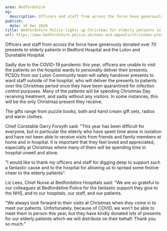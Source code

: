 ```yaml
area: Bedfordshire
og:
  description: Officers and staff from across the force have generously donated over 70 presents to elderly patients in Bedford Hospital and the Luton and Dunstable Hospital.
publish:
  date: 16 Dec 2020
title: Bedfordshire Police lights up Christmas for elderly patients in hospital
url: https://www.bedfordshire.police.uk/news-and-appeals/christmas-presents-elderly-dec20
```

Officers and staff from across the force have generously donated over 70 presents to elderly patients in Bedford Hospital and the Luton and Dunstable Hospital.

Sadly due to the COVID-19 pandemic this year, officers are unable to visit the patients on the hospital wards to personally deliver their presents. PCSOs from our Luton Community team will safely handover presents to ward staff outside of the hospital, who will deliver the presents to patients over the Christmas period once they have been quarantined for infection control purposes. Many of the patients will be spending Christmas Day receiving treatment, and sadly without any visitors. In some instances, this will be the only Christmas present they receive.

The gifts range from puzzle books, bath and hand cream gift sets, radios and warm clothes.

Chief Constable Garry Forsyth said: "This year has been difficult for everyone, but in particular the elderly who have spent time alone in isolation and have not been able to receive visits from friends and family members at home and in hospital. It is important that they feel loved and appreciated, especially at Christmas where many of them will be spending time in hospital unwell and alone.

"I would like to thank my officers and staff for digging deep to support such a fantastic cause and to the hospital for allowing us to spread some festive cheer to the elderly patients".

Liz Lees, Chief Nurse at Bedfordshire Hospitals said: "We are so grateful to our colleagues at Bedfordshire Police for the fantastic support they give to the NHS, and to our hospitals, our staff, and our patients.

"We always look forward to their visits at Christmas when they come in to meet our patients. Unfortunately, because of COVID, we won't be able to meet them in person this year, but they have kindly donated lots of presents for our elderly patients which we will distribute on their behalf. Thank you so much."
